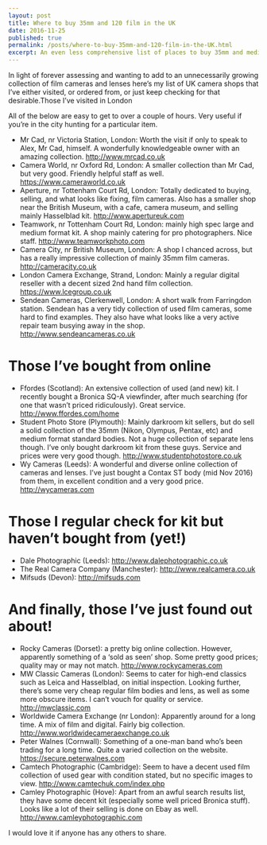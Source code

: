 ```yaml
---
layout: post
title: Where to buy 35mm and 120 film in the UK
date: 2016-11-25
published: true
permalink: /posts/where-to-buy-35mm-and-120-film-in-the-UK.html
excerpt: An even less comprehensive list of places to buy 35mm and medium format film.
---
```


In light of forever assessing and wanting to add to an unnecessarily growing collection of film cameras and lenses here’s my list of UK camera shops that I’ve either visited, or ordered from, or just keep checking for that desirable.Those I’ve visited in London

All of the below are easy to get to over a couple of hours. Very useful if you’re in the city hunting for a particular item.

* Mr Cad, nr Victoria Station, London: Worth the visit if only to speak to Alex, Mr Cad, himself. A wonderfully knowledgeable owner with an amazing collection. http://www.mrcad.co.uk
* Camera World, nr Oxford Rd, London: A smaller collection than Mr Cad, but very good. Friendly helpful staff as well. https://www.cameraworld.co.uk
* Aperture, nr Tottenham Court Rd, London: Totally dedicated to buying, selling, and what looks like fixing, film cameras. Also has a smaller shop near the British Museum, with a cafe, camera museum, and selling mainly Hasselblad kit. http://www.apertureuk.com
* Teamwork, nr Tottenham Court Rd, London: mainly high spec large and medium format kit. A shop mainly catering for pro photographers. Nice staff. http://www.teamworkphoto.com
* Camera City, nr British Museum, London: A shop I chanced across, but has a really impressive collection of mainly 35mm film cameras. http://cameracity.co.uk
* London Camera Exchange, Strand, London: Mainly a regular digital reseller with a decent sized 2nd hand film collection. https://www.lcegroup.co.uk
* Sendean Cameras, Clerkenwell, London: A short walk from Farringdon station. Sendean has a very tidy collection of used film cameras, some hard to find examples. They also have what looks like a very active repair team busying away in the shop. http://www.sendeancameras.co.uk

# Those I’ve bought from online

* Ffordes (Scotland): An extensive collection of used (and new) kit. I recently bought a Bronica SQ-A viewfinder, after much searching (for one that wasn’t priced ridiculously). Great service. http://www.ffordes.com/home
* Student Photo Store (Plymouth): Mainly darkroom kit sellers, but do sell a solid collection of the 35mm (Nikon, Olympus, Pentax, etc) and medium format standard bodies. Not a huge collection of separate lens though. I’ve only bought darkroom kit from these guys. Service and prices were very good though. http://www.studentphotostore.co.uk
* Wy Cameras (Leeds): A wonderful and diverse online collection of cameras and lenses. I’ve just bought a Contax ST body (mid Nov 2016) from them, in excellent condition and a very good price. http://wycameras.com

# Those I regular check for kit but haven’t bought from (yet!)

* Dale Photographic (Leeds): http://www.dalephotographic.co.uk
* The Real Camera Company (Manchester): http://www.realcamera.co.uk
* Mifsuds (Devon): http://mifsuds.com

# And finally, those I’ve just found out about!

* Rocky Cameras (Dorset): a pretty big online collection. However, apparently something of a ‘sold as seen’ shop. Some pretty good prices; quality may or may not match. http://www.rockycameras.com
* MW Classic Cameras (London): Seems to cater for high-end classics such as Leica and Hasselblad, on initial inspection. Looking further, there’s some very cheap regular film bodies and lens, as well as some more obscure items. I can’t vouch for quality or service. http://mwclassic.com
* Worldwide Camera Exchange (nr London): Apparently around for a long time. A mix of film and digital. Fairly big collection. http://www.worldwidecameraexchange.co.uk
* Peter Walnes (Cornwall): Something of a one-man band who’s been trading for a long time. Quite a varied collection on the website. https://secure.peterwalnes.com
* Camtech Photographic (Cambridge): Seem to have a decent used film collection of used gear with condition stated, but no specific images to view. http://www.camtechuk.com/index.php
* Camley Photographic (Hove): Apart from an awful search results list, they have some decent kit (especially some well priced Bronica stuff). Looks like a lot of their selling is done on Ebay as well. http://www.camleyphotographic.com

I would love it if anyone has any others to share.
